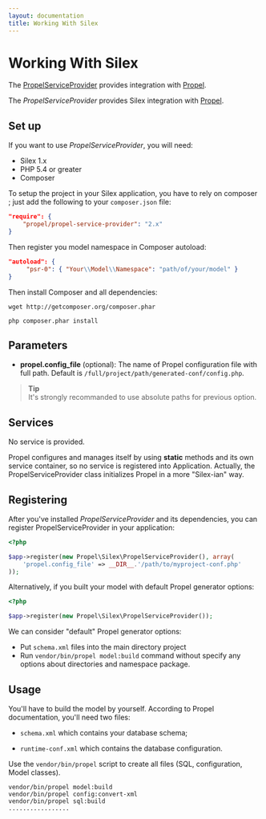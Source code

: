 ```yaml
---
layout: documentation
title: Working With Silex
---
```


# Working With Silex #

The [PropelServiceProvider](https://github.com/propelorm/PropelServiceProvider)
provides integration with [Propel](http://www.propelorm.org).

The *PropelServiceProvider* provides Silex integration with
[Propel](https://github.com/propelorm/Propel2).

Set up
------

If you want to use *PropelServiceProvider*, you will need:

  * Silex 1.x
  * PHP 5.4 or greater
  * Composer

To setup the project in your Silex application, you have to rely on composer ;
just add the following to your `composer.json` file:

``` json
"require": {
    "propel/propel-service-provider": "2.x"
}
```

Then register you model namespace in Composer autoload:

``` json
"autoload": {
     "psr-0": { "Your\\Model\\Namespace": "path/of/your/model" }
}
```

Then install Composer and all dependencies:

    wget http://getcomposer.org/composer.phar

    php composer.phar install


Parameters
----------

* **propel.config_file** (optional): The name of Propel configuration file
with full path. Default is `/full/project/path/generated-conf/config.php`.

> **Tip**<br>It's strongly recommanded to use absolute paths for previous option.


Services
--------

No service is provided.

Propel configures and manages itself by using **static** methods and its own
service container, so no service is registered into Application. Actually, the
PropelServiceProvider class initializes Propel in a more "Silex-ian" way.


Registering
-----------

After you've installed *PropelServiceProvider* and its dependencies, you can
register PropelServiceProvider in your application:

``` php
<?php

$app->register(new Propel\Silex\PropelServiceProvider(), array(
    'propel.config_file' => __DIR__.'/path/to/myproject-conf.php'
));
```

Alternatively, if you built your model with default Propel generator options:

``` php
<?php

$app->register(new Propel\Silex\PropelServiceProvider());
```

We can consider "default" Propel generator options:

* Put `schema.xml` files into the main directory project
* Run `vendor/bin/propel model:build` command without specify any options about
directories and namespace package.

Usage
-----

You'll have to build the model by yourself. According to Propel documentation,
you'll need two files:

* `schema.xml` which contains your database schema;

* `runtime-conf.xml` which contains the database configuration.


Use the `vendor/bin/propel` script to create all files (SQL, configuration, Model
classes).

    vendor/bin/propel model:build
    vendor/bin/propel config:convert-xml
    vendor/bin/propel sql:build
    .................


